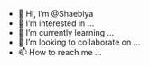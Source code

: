 - 👋 Hi, I’m @Shaebiya
- 👀 I’m interested in ...
- 🌱 I’m currently learning ...
- 💞️ I’m looking to collaborate on ...
- 📫 How to reach me ...

<!---
Shaebiya/Shaebiya is a ✨ special ✨ repository because its `README.md` (this file) appears on your GitHub profile.
You can click the Preview link to take a look at your changes.
--->
